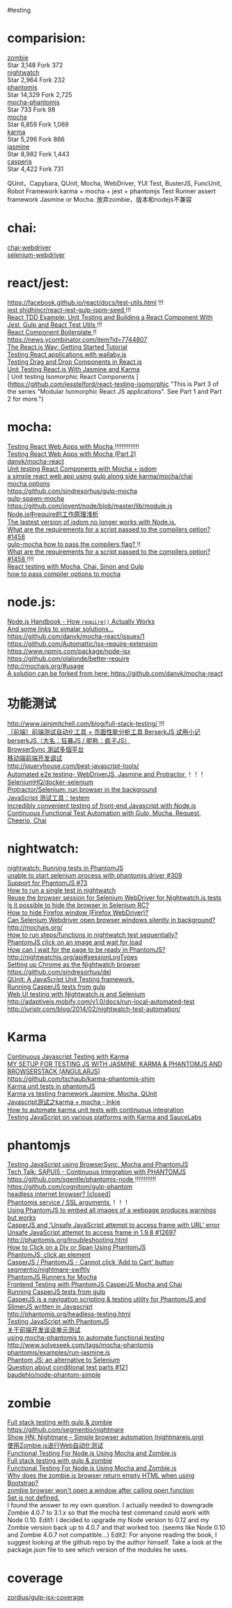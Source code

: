 #testing

comparision:
==========================================================================================
[ zombie ](https://github.com/assaf/zombie)  
  Star 3,148
  Fork 372  
[ nightwatch ](https://github.com/beatfactor/nightwatch)  
  Star 2,964
  Fork 232  
[ phantomjs ](https://github.com/ariya/phantomjs)  
  Star 14,329
  Fork 2,725  
[ mocha-phantomjs ](https://github.com/metaskills/mocha-phantomjs)  
  Star 733
  Fork 98  
[ mocha ](https://github.com/mochajs/mocha)  
  Star 6,859
  Fork 1,069  
[ karma ](https://github.com/karma-runner/karma)  
  Star 5,296
  Fork 866  
[ jasmine ](https://github.com/jasmine/jasmine)  
  Star 8,982
  Fork 1,443  
[ casperjs ](https://github.com/n1k0/casperjs)  
  Star 4,422
  Fork 731  

QUnit，Capybara, QUnit, Mocha, WebDriver, YUI Test, BusterJS, FuncUnit, Robot Framework
karma + mocha + jest + phantomjs
Test Runner
assert framework
Jasmine or Mocha.
放弃zombie，版本和nodejs不兼容


chai:
==========================================================================================
[ chai-webdriver ](http://chaijs.com/plugins/chai-webdriver  "Provides selenium-webdriver sugar for the Chai assertion library. Allows you to create expressive integration tests:")  
[ selenium-webdriver ](https://www.npmjs.com/package/selenium-webdriver "The official WebDriver JavaScript bindings from the Selenium project")  

react/jest:
==========================================================================================
https://facebook.github.io/react/docs/test-utils.html !!!  
[ jest ](https://facebook.github.io/jest/docs/tutorial-react)
[ shidhincr/react-jest-gulp-jspm-seed ](https://github.com/shidhincr/react-jest-gulp-jspm-seed/blob/master/gulpfile.js)  !!!  
[ React TDD Example: Unit Testing and Building a React Component With Jest, Gulp and React Test Utils ](http://www.undefinednull.com/2015/05/03/react-tdd-example-unit-testing-and-building-a-react-component-with-jest-gulp-and-react-test-utils/) !!!  
[ React Component Boilerplate  ](https://github.com/TYRONEMICHAEL/react-component-boilerplate) !!  
https://news.ycombinator.com/item?id=7744807  
[ The React.js Way: Getting Started Tutorial ](http://blog.risingstack.com/the-react-way-getting-started-tutorial/)  
[ Testing React applications with wallaby.js ](http://dm.gl/2015/03/11/wallaby-react/)  
[ Testing Drag and Drop Components in React.js ](http://reactjsnews.com/testing-drag-and-drop-components-in-react-js/)  
[ Unit Testing React.js With Jasmine and Karma ](http://myshareoftech.com/2013/12/unit-testing-react-dot-js-with-jasmine-and-karma.html)  
[ Unit testing Isomorphic React Components ](https://github.com/jesstelford/react-testing-isomorphic "This is Part 3 of the series "Modular Isomorphic React JS applications". See Part 1 and Part 2 for more.")  

mocha:
==========================================================================================
[ Testing React Web Apps with Mocha ](http://www.hammerlab.org/2015/02/14/testing-react-web-apps-with-mocha/) !!!!!!!!!!!!!!  
[ Testing React Web Apps with Mocha (Part 2) ](http://www.hammerlab.org/2015/02/21/testing-react-web-apps-with-mocha-part-2/)  
[ danvk/mocha-react ](https://github.com/danvk/mocha-react)  
[ Unit testing React Components with Mocha + jsdom ](https://github.com/jesstelford/react-testing-mocha-jsdom)  
[ a simple react web app using gulp along side karma/mocha/chai ](https://github.com/toranb/react-gulp-example)  
[ mocha options ](https://github.com/mochajs/mocha/blob/master/bin/_mocha#L74)  
[ https://github.com/sindresorhus/gulp-mocha ](https://github.com/sindresorhus/gulp-mocha)  
[ gulp-spawn-mocha ](https://github.com/KenPowers/gulp-spawn-mocha)  
[ https://github.com/joyent/node/blob/master/lib/module.js ](https://github.com/joyent/node/blob/master/lib/module.js)  
[ Node.js中require的工作原理浅析 ](http://www.jb51.net/article/51476.htm)  
[ The lastest version of jsdom no longer works with Node.js. ](http://stackoverflow.com/questions/28756230/nodejs-parsing-dom-error-with-strict-mode)  
[ What are the requirements for a script passed to the compilers option? #1458 ](https://github.com/mochajs/mocha/issues/1458)  
[ gulp-mocha how to pass the compilers flag? ](http://stackoverflow.com/questions/28858957/gulp-mocha-how-to-pass-the-compilers-flag) !!  
[ What are the requirements for a script passed to the compilers option? #1458 ](https://github.com/mochajs/mocha/issues/1458) !!!!  
[ React testing with Mocha, Chai, Sinon and Gulp ](http://willcodefor.beer/react-testing-with-mocha-chai-sinon-and-gulp/)  
[ how to pass compiler options to mocha ](http://stackoverflow.com/questions/20049790/how-to-pass-compiler-options-to-mocha)  

node.js:
==========================================================================================
[ Node.js Handbook - How `require()` Actually Works ](http://fredkschott.com/post/2014/06/require-and-the-module-system/)  
[ And some links to simalar solutions... ](http://stackoverflow.com/questions/28884377/better-way-to-require-extensions-with-node-js)  
[ https://github.com/danvk/mocha-react/issues/1 ](https://github.com/danvk/mocha-react/issues/1)  
[ https://github.com/Automattic/jsx-require-extension ](https://github.com/Automattic/jsx-require-extension)  
[ https://www.npmjs.com/package/node-jsx ](https://www.npmjs.com/package/node-jsx)  
[ https://github.com/olalonde/better-require ](https://github.com/olalonde/better-require)  
[ http://mochajs.org/#usage ](http://mochajs.org/#usage)  
[ A solution can be forked from here: https://github.com/danvk/mocha-react ](http://nodejs.org/api/globals.html#globals_require_extensions)  

功能测试
==========================================================================================
[ http://www.iainjmitchell.com/blog/full-stack-testing/ ](http://www.iainjmitchell.com/blog/full-stack-testing/) !!!  
[ ［前端］前端测试自动化工具 + 页面性能分析工具 BerserkJS 试用小记 ](http://segmentfault.com/a/1190000000695819)  
[ berserkJS（大名：狂暴JS / 昵称：疯子JS） ](https://github.com/tapir-dream/berserkJS)  
[ BrowserSync 測試多個平台 ](http://www.51testing.com/html/28/116228-1994396.html)  
[ 移动端前端开发调试 ](http://yujiangshui.com/multidevice-frontend-debug/)  
[ http://jqueryhouse.com/best-javascript-tools/ ](http://jqueryhouse.com/best-javascript-tools/)  
[ Automated e2e testing- WebDriverJS, Jasmine and Protractor ](http://engineering.wingify.com/posts/e2e-testing-with-webdriverjs-jasmine/) ！！！  
[ SeleniumHQ/docker-selenium ](https://github.com/SeleniumHQ/docker-selenium)  
[ Protractor/Selenium: run browser in the background ](http://stackoverflow.com/questions/29636396/protractor-selenium-run-browser-in-the-background)  
[ JavaScript 测试工具：testem ](http://www.open-open.com/lib/view/open1387374955187.html)  
[ Incredibly convenient testing of front-end Javascript with Node.js ](http://staal.io/blog/2013/08/17/incredibly-convenient-testing-of-frontend-javascript-with-node-dot-js/)  
[ Continuous Functional Test Automation with Gulp, Mocha, Request, Cheerio, Chai ](https://tanzimsaqib.wordpress.com/2015/06/06/continuous-functional-test-automation-with-gulp-mocha-request-cheerio-chai/)  

nightwatch:
==========================================================================================
[ nightwatch: Running tests in PhantomJS ](https://github.com/beatfactor/nightwatch/wiki/Running-tests-in-PhantomJS)  
[ unable to start selenium process with phantomjs driver #309 ](https://github.com/beatfactor/nightwatch/issues/309)  
[ Support for PhantomJS #73 ](https://github.com/beatfactor/nightwatch/issues/73)  
[ How to run a single test in nightwatch ](http://stackoverflow.com/questions/28308990/how-to-run-a-single-test-in-nightwatch)  
[ Reuse the browser session for Selenium WebDriver for Nightwatch.js tests ](http://stackoverflow.com/questions/27026363/reuse-the-browser-session-for-selenium-webdriver-for-nightwatch-js-tests)  
[ Is it possible to hide the browser in Selenium RC? ](http://stackoverflow.com/questions/1418082/is-it-possible-to-hide-the-browser-in-selenium-rc)  
[ How to hide Firefox window (Firefox WebDriver)? ](http://stackoverflow.com/questions/5370762/how-to-hide-firefox-window-firefox-webdriver)  
[ Can Selenium Webdriver open browser windows silently in background? ](http://stackoverflow.com/questions/16180428/can-selenium-webdriver-open-browser-windows-silently-in-background)  
[ http://mochajs.org/ ](http://mochajs.org/)  
[ How to run steps/functions in nightwatch test sequentially? ](https://groups.google.com/forum/#!topic/nightwatchjs/wI8_BpMxgLk)  
[ PhantomJS click on an image and wait for load ](http://stackoverflow.com/questions/24684698/phantomjs-click-on-an-image-and-wait-for-load)  
[ How can I wait for the page to be ready in PhantomJS? ](http://stackoverflow.com/questions/24143044/how-can-i-wait-for-the-page-to-be-ready-in-phantomjs)  
[ http://nightwatchjs.org/api#sessionLogTypes ](http://nightwatchjs.org/api#sessionLogTypes)  
[ Setting up Chrome as the Nightwatch browser ](https://groups.google.com/forum/#!msg/nightwatchjs/vSmIXUxU5qQ/u9hEGyS1ZM0J)  
[ https://github.com/sindresorhus/del ](https://github.com/sindresorhus/del)  
[ QUnit: A JavaScript Unit Testing framework. ](http://qunitjs.com/)  
[ Running CasperJS tests from gulp ](http://macr.ae/article/gulp-casperjs.html)  
[ Web UI testing with Nightwatch.js and Selenium ](http://blog.activeeon.com/2014/12/web-ui-testing-with-nightwatchjs-and.html)  
[ http://adaptivejs.mobify.com/v1.0/docs/run-local-automated-test ](http://adaptivejs.mobify.com/v1.0/docs/run-local-automated-test)  
[ http://juristr.com/blog/2014/02/nightwatch-test-automation/ ](http://juristr.com/blog/2014/02/nightwatch-test-automation/)  

Karma
==========================================================================================
[ Continuous Javascript Testing with Karma ](http://blogs.lessthandot.com/index.php/webdev/uidevelopment/javascript/continuous-javascript-testing-with-karma/)  
[ MY SETUP FOR TESTING JS WITH JASMINE, KARMA & PHANTOMJS AND BROWSERSTACK (ANGULARJS) ](http://orizens.com/wp/topics/my-setup-for-testing-js-with-jasmine-karma-phantomjs-angularjs/)  
[ https://github.com/tschaub/karma-phantomjs-shim ](https://github.com/tschaub/karma-phantomjs-shim)  
[ Karma unit tests in phantomJS ](http://scriptogr.am/pploug/post/karma-unit-tests-in-phantomjs)  
[ Karma vs testing framework Jasmine, Mocha, QUnit ](http://stackoverflow.com/questions/26032124/karma-vs-testing-framework-jasmine-mocha-qunit)  
[ Javascript测试之karma + mocha - Inkie ](http://www.tuicool.com/articles/yuMvQz)  
[ How to automate karma unit tests with continuous integration ](http://stackoverflow.com/questions/28969242/how-to-automate-karma-unit-tests-with-continuous-integration)  
[ Testing JavaScript on various platforms with Karma and SauceLabs ](https://blog.codecentric.de/en/2014/11/testing-javascript-karma-and-saucelabs/)  

phantomjs
==========================================================================================
[ Testing JavaScript using BrowserSync, Mocha and PhantomJS ](https://blog.gaya.ninja/articles/testing-javascript-browsersync-mocha-phantomjs/)  
[ Tech Talk: SAPUI5 - Continuous Integration with PHANTOMJS ](http://anhhq-vn.blogspot.com/2014/10/tech-talk-sapui5-continuous-integration.html)  
[ https://github.com/sgentle/phantomjs-node ](https://github.com/sgentle/phantomjs-node) !!!!!!!!!!!!  
[ https://github.com/cognitom/gulp-phantom ](https://github.com/cognitom/gulp-phantom)  
[ headless internet browser? [closed] ](http://stackoverflow.com/questions/814757/headless-internet-browser)  
[ Phantomjs service / SSL arguments ](https://groups.google.com/forum/#!topic/nightwatchjs/QMQzRJvjIY0) ！！！  
[ Using PhantomJS to embed all images of a webpage produces warnings but works ](http://stackoverflow.com/questions/26608391/using-phantomjs-to-embed-all-images-of-a-webpage-produces-warnings-but-works)  
[ CasperJS and 'Unsafe JavaScript attempt to access frame with URL' error ](http://stackoverflow.com/questions/26670696/casperjs-and-unsafe-javascript-attempt-to-access-frame-with-url-error)  
[ Unsafe JavaScript attempt to access frame in 1.9.8 #12697 ](https://github.com/ariya/phantomjs/issues/12697)  
[ http://phantomjs.org/troubleshooting.html ](http://phantomjs.org/troubleshooting.html)  
[ How to Click on a Div or Span Using PhantomJS ](https://newspaint.wordpress.com/2013/03/19/how-to-click-on-a-div-or-span-using-phantomjs/)  
[ PhantomJS; click an element ](http://stackoverflow.com/questions/15739263/phantomjs-click-an-element)  
[ CasperJS / PhantomJS - Cannot click 'Add to Cart' button ](https://www.codersclan.net/ticket/59)  
[ segmentio/nightmare-swiftly ](https://github.com/segmentio/nightmare-swiftly/blob/master/index.js)  
[ PhantomJS Runners for Mocha ](http://metaskills.net/mocha-phantomjs/)  
[ Frontend Testing with PhantomJS CasperJS Mocha and Chai ](http://devblog.kogan.com/frontend-testing-with-phantomjs-casperjs-mocha-and-chai/)  
[ Running CasperJS tests from gulp ](http://macr.ae/article/gulp-casperjs.html)  
[ CasperJS is a navigation scripting & testing utility for PhantomJS and SlimerJS written in Javascript ](http://casperjs.org/)  
[ http://phantomjs.org/headless-testing.html ](http://phantomjs.org/headless-testing.html)  
[ Testing JavaScript with PhantomJS ](http://code.tutsplus.com/tutorials/testing-javascript-with-phantomjs--net-28243)  
[ 关于前端开发谈谈单元测试 ](http://segmentfault.com/a/1190000000317146)  
[ using mocha-phantomjs to automate functional testing ](http://stackoverflow.com/questions/13281561/using-mocha-phantomjs-to-automate-functional-testing)  
[ http://www.solveseek.com/tags/mocha-phantomjs ](http://www.solveseek.com/tags/mocha-phantomjs)  
[ phantomjs/examples/run-jasmine.js ](https://github.com/ariya/phantomjs/blob/master/examples/run-jasmine.js)  
[ Phantom JS: an alternative to Selenium ](http://css.dzone.com/articles/phantom-js-alternative)  
[ Question about conditional test parts #121 ](https://github.com/beatfactor/nightwatch/issues/121)  
[ baudehlo/node-phantom-simple ](https://github.com/baudehlo/node-phantom-simple)  

zombie
==========================================================================================
[ Full stack testing with gulp & zombie ](http://www.iainjmitchell.com/blog/full-stack-testing/)  
[ https://github.com/segmentio/nightmare ](https://github.com/segmentio/nightmare)  
[ Show HN: Nightmare – Simple browser automation (nightmarejs.org) ](https://news.ycombinator.com/item?id=8416693)  
[ 使用Zombie.js进行Web自动化测试 ](http://www.jianshu.com/p/0a0af07d95d1)  
[ Functional Testing For Node.js Using Mocha and Zombie.js ](http://architects.dzone.com/articles/functional-testing-nodejs)  
[ Full stack testing with gulp & zombie ](http://www.iainjmitchell.com/blog/full-stack-testing/)  
[ Functional Testing For Node.js Using Mocha and Zombie.js ](http://www.redotheweb.com/2013/01/15/functional-testing-for-nodejs-using-mocha-and-zombie-js.html)  
[ Why does the zombie.js browser return empty HTML when using Bootstrap? ](http://stackoverflow.com/questions/19101258/why-does-the-zombie-js-browser-return-empty-html-when-using-bootstrap)  
[ zombie browser won't open a window after calling open function ](http://stackoverflow.com/questions/29835838/zombie-browser-wont-open-a-window-after-calling-open-function)  
[ Set is not defined. ](http://stackoverflow.com/questions/29662551/installing-zombie-js-error-referenceerror-set-is-not-defined-what-am-i-doing)  
I found the answer to my own question. I actually needed to downgrade Zombie 4.0.7 to 3.1.x so that the mocha test command could work with Node 0.10.
Edit1: I decided to upgrade my Node version to 0.12 and my Zombie version back up to 4.0.7 and that worked too. (seems like Node 0.10 and Zombie 4.0.7 not compatible...)
Edit2: For anyone reading the book, I suggest looking at the github repo by the author himself. Take a look at the package.json file to see which version of the modules he uses.

coverage
==========================================================================================
[ zordius/gulp-jsx-coverage ](https://github.com/zordius/gulp-jsx-coverage)  

[  ]()  
